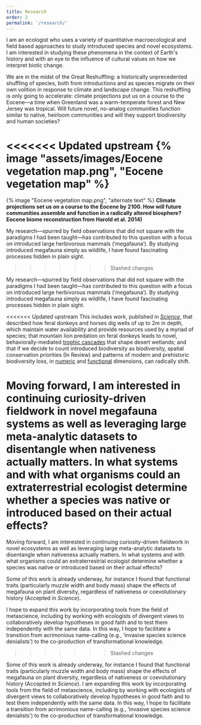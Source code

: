 ```yaml
---
title: Research
order: 2
permalink: '/research/'
---
```


I am an ecologist who uses a variety of quantitative macroecological and field based approaches to study introduced species and novel ecosystems. I am interested in studying these phenomena in the context of Earth's history and with an eye to the influence of cultural values on how we interpret biotic change.

We are in the midst of the Great Reshuffling: a historically unprecedented shuffling of species, both from introductions and as species migrate on their own volition in response to climate and landscape change. This reshuffling is only going to accelerate: climate projections put us on a course to the Eocene—a time when Greenland was a warm-temperate forest and New Jersey was tropical. Will future novel, no-analog communities function similar to native, heirloom communities and will they support biodiversity and human societies?

<<<<<<< Updated upstream
{% image "assets/images/Eocene vegetation map.png", "Eocene vegetation map" %}
=======
{% image "Eocene vegetation map.png", "alternate text" %}
__Climate projections set us on a course to the Eocene by 2100. How will future communities assemble and function in a radically altered biosphere? Eocene biome reconstruction from Harold et al. 2014)__

My research—spurred by field observations that did not square with the paradigms I had been taught—has contributed to this question with a focus on introduced large herbivorous mammals (‘megafauna’). By studying introduced megafauna simply as wildlife, I have found fascinating processes hidden in plain sight. 
>>>>>>> Stashed changes

My research—spurred by field observations that did not square with the paradigms I had been taught—has contributed to this question with a focus on introduced large herbivorous mammals (‘megafauna’). By studying introduced megafauna simply as wildlife, I have found fascinating processes hidden in plain sight.

<<<<<<< Updated upstream
This includes work, published in [_Science_](/assets/pubs/Lundgren_et_al_2021b.pdf), that described how feral donkeys and horses dig wells of up to 2m in depth, which maintain water availability and provide resources used by a myriad of species; that mountain lion predation on feral donkeys leads to novel, behaviorally-mediated [trophic cascades](http://doi.org/10.1111/1365-2656.13766) that shape desert wetlands; and that if we decide to count introduced biodiversity as biodiversity, spatial conservation priorities (In Review) and patterns of modern and prehistoric biodiversity loss, in [numeric](/assets/pubs/Lundgren_et_al_2018.pdf) and [functional](/assets/pubs/Lundgren_et_al_2020.pdf) dimensions, can radically shift.

Moving forward, I am interested in continuing curiosity-driven fieldwork in novel megafauna systems as well as leveraging large meta-analytic datasets to disentangle when nativeness actually matters. In what systems and with what organisms could an extraterrestrial ecologist determine whether a species was native or introduced based on their actual effects?
=======
Moving forward, I am interested in continuing curiosity-driven fieldwork in novel ecosystems as well as leveraging large meta-analytic datasets to disentangle when nativeness actually matters. In what systems and with what organisms could an extraterrestrial ecologist determine whether a species was native or introduced based on their actual effects? 

Some of this work is already underway, for instance I found that functional traits (particularly muzzle width and body mass) shape the effects of megafauna on plant diversity, regardless of nativeness or coevolutionary history (Accepted in *Science*). 

I hope to expand this work by incorporating tools from the field of metascience, including by working with ecologists of divergent views to collaboratively develop hypotheses in good faith and to test them independently with the same data. In this way, I hope to facilitate a transition from acrimonious name-calling (e.g., ‘invasive species science denialists’) to the co-production of transformational knowledge.
>>>>>>> Stashed changes

Some of this work is already underway, for instance I found that functional traits (particularly muzzle width and body mass) shape the effects of megafauna on plant diversity, regardless of nativeness or coevolutionary history (Accepted in _Science_). I am expanding this work by incorporating tools from the field of metascience, including by working with ecologists of divergent views to collaboratively develop hypotheses in good faith and to test them independently with the same data. In this way, I hope to facilitate a transition from acrimonious name-calling (e.g., ‘invasive species science denialists’) to the co-production of transformational knowledge.
